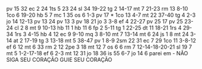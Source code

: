 pv 15 32
ec 2 24
1ts 5 23 24
sl 34 19-22
tg 2 14-17
mt 7 21-23
rm 13 8-10
1co 6 19-20
hb 5 7
mc 1 35
os 6 1-3
pv 17 *
1co 13 4-7
mt 22 37-40
tg 4 2-3
jo 14 12-13
pv 13 24
pv 13 3
pv 18 21
jo 3 3-8
ef 4 22-27
pv 25 17
pv 25 23-24
cl 2 8
mt 9 10-13
hb 11 1
hb 11 6
fp 2 5-11
tg 1 22-25
dt 11 18-21
1rs 4 29-34
1rs 3 4-15
hb 4 12
ec 9 9-10
mq 3 8-10
mt 7 13-14
mt 6 24
js 1 8
mt 24 3-14
at 2 17-19
tg 3 13-18
mt 5 38-47
pv 1 8-9
2sm 22 31
ec 7 29
1co 11 3-8-12
ef 6 12
mt 6 33
rm 2 12
2pe 3 18
mt 12 7
os 6 6
rm 7 12-14-18-20-21
sl 19 7
mt 5 1-2-17-18
ef 6 2-3
mt 12 31
jo 18 36
is 55 6-7
jo 14 6
parei em - NÃO SIGA SEU CORAÇÃO GUIE SEU CORAÇÃO
